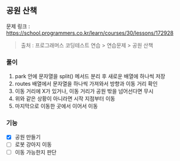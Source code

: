 ## 공원 산책
문제 링크 : https://school.programmers.co.kr/learn/courses/30/lessons/172928
> 출처 : 프로그래머스 코딩테스트 연습 > 연습문제 > 공원 산책

### 풀이
1. park 안에 문자열을 split() 메서드 분리 후 새로운 배열에 하나씩 저장
2. routes 배열에서 문자열을 하나씩 가져와서 방향과 이동 거리 확인
3. 이동 거리에 X가 있거나, 이동 거리가 공원 밖을 넘어선다면 무시
4. 위와 같은 상황이 아니라면 시작 지점부터 이동
5. 마지막으로 이동한 곳에서 이어서 이동

### 기능
- [X] 공원 만들기
- [ ] 로봇 강아지 이동
- [ ] 이동 가능한지 판단